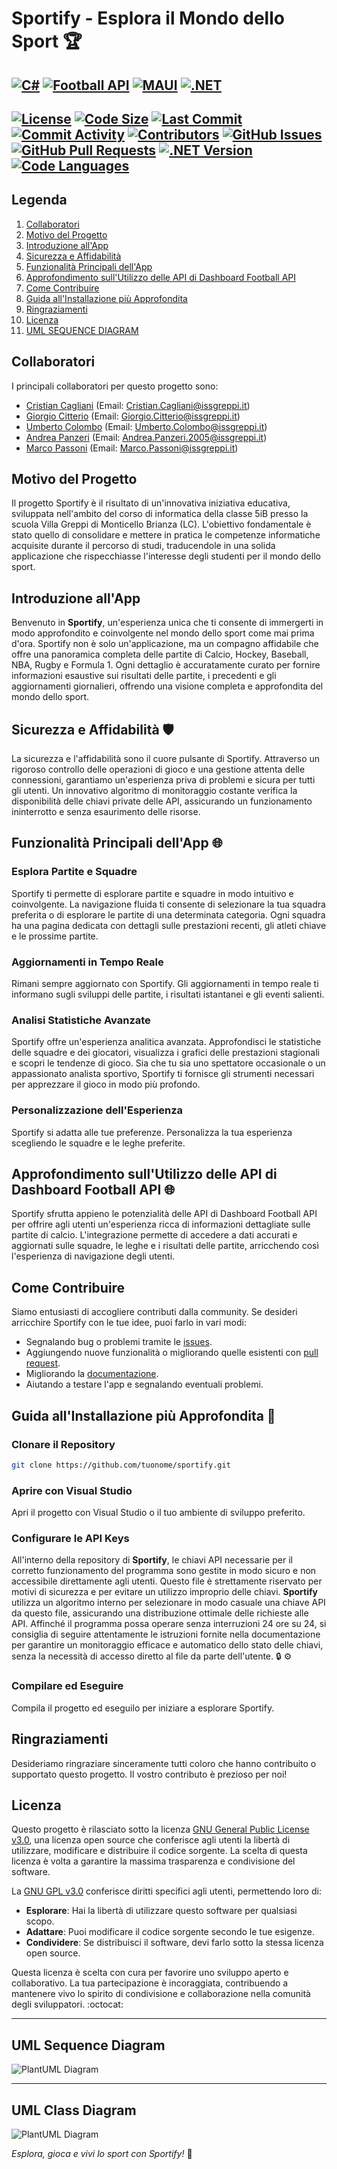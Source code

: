 # Sportify - Esplora il Mondo dello Sport 🏆

[![C#](https://img.shields.io/badge/C%23-FFA500.svg?style=for-the-badge&logo=c-sharp&logoColor=white)](https://learn.microsoft.com/it-it/dotnet/csharp/)
[![Football API](https://img.shields.io/badge/Football_API-800080.svg?style=for-the-badge)](https://dashboard.api-football.com/)
[![MAUI](https://img.shields.io/badge/MAUI-2B579A.svg?style=for-the-badge&logo=.net&logoColor=white)](https://learn.microsoft.com/it-it/dotnet/maui/what-is-maui?view=net-maui-8.0)
[![.NET](https://img.shields.io/badge/.NET-FF5733.svg?style=for-the-badge&logo=.net&logoColor=white)](https://dotnet.microsoft.com/en-us/download/dotnet/7.0/)
---
[![License](https://img.shields.io/badge/License-GPL%203.0-007EC6.svg?style=for-the-badge)](https://opensource.org/licenses/GPL-3.0)
[![Code Size](https://img.shields.io/github/languages/code-size/Spoortify/SpoortifyProject?style=for-the-badge&color=CD5C5C)](https://github.com/Spoortify/SpoortifyProject)
[![Last Commit](https://img.shields.io/github/last-commit/Spoortify/SpoortifyProject?style=for-the-badge&color=20B2AA)](https://github.com/Spoortify/SpoortifyProject)
[![Commit Activity](https://img.shields.io/github/commit-activity/m/Spoortify/SpoortifyProject?style=for-the-badge&color=BA55D3)](https://github.com/Spoortify/SpoortifyProject)
[![Contributors](https://img.shields.io/github/contributors/Spoortify/SpoortifyProject?style=for-the-badge&color=4CAF50)](https://github.com/Spoortify/SpoortifyProject/graphs/contributors)
[![GitHub Issues](https://img.shields.io/github/issues/Spoortify/SpoortifyProject?style=for-the-badge&color=FF4500)](https://github.com/Spoortify/SpoortifyProject/issues)
[![GitHub Pull Requests](https://img.shields.io/github/issues-pr/Spoortify/SpoortifyProject?style=for-the-badge&color=FFD700)](https://github.com/Spoortify/SpoortifyProject/pulls)
[![.NET Version](https://img.shields.io/badge/.NET%20Version-512BD4.svg?style=for-the-badge&logo=.net&logoColor=white)](https://dotnet.microsoft.com/download/dotnet/7.0)
[![Code Languages](https://img.shields.io/badge/Code%20Languages-csharp%2050%25%2C%20javascript%2030%25%2C%20python%2020%25-blueviolet.svg?style=for-the-badge)](https://github.com/Spoortify/SpoortifyProject/blob/README/.github/workflows/items/analisi_codice.yml)
---

## Legenda
1. [Collaboratori](#collaboratori)
2. [Motivo del Progetto](#motivo-del-progetto)
3. [Introduzione all'App](#introduzione-allapp)
4. [Sicurezza e Affidabilità](#sicurezza-e-affidabilità)
5. [Funzionalità Principali dell'App](#funzionalità-principali-dellapp)
6. [Approfondimento sull'Utilizzo delle API di Dashboard Football API](#approfondimento-sullutilizzo-delle-api-di-dashboard-football-api)
7. [Come Contribuire](#come-contribuire)
8. [Guida all'Installazione più Approfondita](#guida-allinstallazione-più-approfondita)
9. [Ringraziamenti](#ringraziamenti)
10. [Licenza](#licenza)
11. [UML SEQUENCE DIAGRAM](#uml-sequence-diagram)

## Collaboratori <a name="collaboratori"></a>

I principali collaboratori per questo progetto sono:

- [Cristian Cagliani](https://github.com/CristianCagliani) (Email: Cristian.Cagliani@issgreppi.it)
- [Giorgio Citterio](https://github.com/GiorgioCitterio) (Email: Giorgio.Citterio@issgreppi.it)
- [Umberto Colombo](https://github.com/umbecol) (Email: Umberto.Colombo@issgreppi.it)
- [Andrea Panzeri](https://github.com/AndreaPanzeri) (Email: Andrea.Panzeri.2005@issgreppi.it)
- [Marco Passoni](https://github.com/MarcoPassoni) (Email: Marco.Passoni@issgreppi.it)

## Motivo del Progetto <a name="motivo-del-progetto"></a>

Il progetto Sportify è il risultato di un'innovativa iniziativa educativa, sviluppata nell'ambito del corso di informatica della classe 5iB presso la scuola Villa Greppi di Monticello Brianza (LC). L'obiettivo fondamentale è stato quello di consolidare e mettere in pratica le competenze informatiche acquisite durante il percorso di studi, traducendole in una solida applicazione che rispecchiasse l'interesse degli studenti per il mondo dello sport.

## Introduzione all'App <a name="introduzione-allapp"></a>

Benvenuto in **Sportify**, un'esperienza unica che ti consente di immergerti in modo approfondito e coinvolgente nel mondo dello sport come mai prima d'ora. Sportify non è solo un'applicazione, ma un compagno affidabile che offre una panoramica completa delle partite di Calcio, Hockey, Baseball, NBA, Rugby e Formula 1. Ogni dettaglio è accuratamente curato per fornire informazioni esaustive sui risultati delle partite, i precedenti e gli aggiornamenti giornalieri, offrendo una visione completa e approfondita del mondo dello sport.

## Sicurezza e Affidabilità 🛡️ <a name="sicurezza-e-affidabilità"></a>

La sicurezza e l'affidabilità sono il cuore pulsante di Sportify. Attraverso un rigoroso controllo delle operazioni di gioco e una gestione attenta delle connessioni, garantiamo un'esperienza priva di problemi e sicura per tutti gli utenti. Un innovativo algoritmo di monitoraggio costante verifica la disponibilità delle chiavi private delle API, assicurando un funzionamento ininterrotto e senza esaurimento delle risorse.

## Funzionalità Principali dell'App 🌐 <a name="funzionalità-principali-dellapp"></a>

### Esplora Partite e Squadre

Sportify ti permette di esplorare partite e squadre in modo intuitivo e coinvolgente. La navigazione fluida ti consente di selezionare la tua squadra preferita o di esplorare le partite di una determinata categoria. Ogni squadra ha una pagina dedicata con dettagli sulle prestazioni recenti, gli atleti chiave e le prossime partite.

### Aggiornamenti in Tempo Reale

Rimani sempre aggiornato con Sportify. Gli aggiornamenti in tempo reale ti informano sugli sviluppi delle partite, i risultati istantanei e gli eventi salienti.

### Analisi Statistiche Avanzate

Sportify offre un'esperienza analitica avanzata. Approfondisci le statistiche delle squadre e dei giocatori, visualizza i grafici delle prestazioni stagionali e scopri le tendenze di gioco. Sia che tu sia uno spettatore occasionale o un appassionato analista sportivo, Sportify ti fornisce gli strumenti necessari per apprezzare il gioco in modo più profondo.

### Personalizzazione dell'Esperienza

Sportify si adatta alle tue preferenze. Personalizza la tua esperienza scegliendo le squadre e le leghe preferite.

## Approfondimento sull'Utilizzo delle API di Dashboard Football API 🌐 <a name="approfondimento-sullutilizzo-delle-api-di-dashboard-football-api"></a>

Sportify sfrutta appieno le potenzialità delle API di Dashboard Football API per offrire agli utenti un'esperienza ricca di informazioni dettagliate sulle partite di calcio. L'integrazione permette di accedere a dati accurati e aggiornati sulle squadre, le leghe e i risultati delle partite, arricchendo così l'esperienza di navigazione degli utenti.

## Come Contribuire <a name="come-contribuire"></a>

Siamo entusiasti di accogliere contributi dalla community. Se desideri arricchire Sportify con le tue idee, puoi farlo in vari modi:

- Segnalando bug o problemi tramite le [issues](https://github.com/Spoortify/SpoortifyProject/issues).
- Aggiungendo nuove funzionalità o migliorando quelle esistenti con [pull request](https://github.com/Spoortify/SpoortifyProject/pulls).
- Migliorando la [documentazione](https://github.com/Spoortify/SpoortifyProject/tree/UML/docs).
- Aiutando a testare l'app e segnalando eventuali problemi.

## Guida all'Installazione più Approfondita 🚀 <a name="guida-allinstallazione-più-approfondita"></a>

### Clonare il Repository

```bash
git clone https://github.com/tuonome/sportify.git
```

### Aprire con Visual Studio

Apri il progetto con Visual Studio o il tuo ambiente di sviluppo preferito.

### Configurare le API Keys

All'interno della repository di **Sportify**, le chiavi API necessarie per il corretto funzionamento del programma sono gestite in modo sicuro e non accessibile direttamente agli utenti. Questo file è strettamente riservato per motivi di sicurezza e per evitare un utilizzo improprio delle chiavi. **Sportify** utilizza un algoritmo interno per selezionare in modo casuale una chiave API da questo file, assicurando una distribuzione ottimale delle richieste alle API. Affinché il programma possa operare senza interruzioni 24 ore su 24, si consiglia di seguire attentamente le istruzioni fornite nella documentazione per garantire un monitoraggio efficace e automatico dello stato delle chiavi, senza la necessità di accesso diretto al file da parte dell'utente. :lock: :gear:

### Compilare ed Eseguire

Compila il progetto ed eseguilo per iniziare a esplorare Sportify.

## Ringraziamenti <a name="ringraziamenti"></a>

Desideriamo ringraziare sinceramente tutti coloro che hanno contribuito o supportato questo progetto. Il vostro contributo è prezioso per noi!

## Licenza <a name="licenza"></a>
Questo progetto è rilasciato sotto la licenza [GNU General Public License v3.0](https://opensource.org/licenses/GPL-3.0), una licenza open source che conferisce agli utenti la libertà di utilizzare, modificare e distribuire il codice sorgente. La scelta di questa licenza è volta a garantire la massima trasparenza e condivisione del software.

La [GNU GPL v3.0](https://github.com/Spoortify/SpoortifyProject/blob/main/LICENSE) conferisce diritti specifici agli utenti, permettendo loro di:

- **Esplorare**: Hai la libertà di utilizzare questo software per qualsiasi scopo.
- **Adattare**: Puoi modificare il codice sorgente secondo le tue esigenze.
- **Condividere**: Se distribuisci il software, devi farlo sotto la stessa licenza open source.

Questa licenza è scelta con cura per favorire uno sviluppo aperto e collaborativo. La tua partecipazione è incoraggiata, contribuendo a mantenere vivo lo spirito di condivisione e collaborazione nella comunità degli sviluppatori. :octocat:

----
## UML Sequence Diagram <a name="uml-sequence-diagram"></a>
<img src="https://www.planttext.com/api/plantuml/png/d5HBRjj03Dth54HMAM3d05u42TAD2pG9BBHxUaGh1CP3TuPoK5-jYnwfLoZriVMf0WDTIPmPFZxoaVppw_T3KenQxNsch9xWCsCPSRz7A1Xo-b5HE24iOHsK8fvO0i4t9RCMy9tfVG5F4ZIAznGNy5KAyd3x69MTU5G1GoHLB3sRzIdBqAd43Y7RIXKAZ3yXFqZK6YvpBLfxqaDdzfwrUzX4oGfKt68Yk7byNQ-WmFIs5Op57HvukHFHBNf_vsH_0vZ0temmDfGE4X8rZFY8UauhQp-mlEzPhI1tP2c05qZrOU_KCx_yNLnx-Yju5kKTEuJao2jsC0ND04t01qMOs7MW9lSDkpScKx8suM0tPwAGo5EjcbM_nwsBKRzSpZ7Ti7dMM5_ob-UvaBq6AnCtKMJqV3fr3cFohLJzxtp8bxAq9f4608e1f96-Gk0f4e9q_cDbnqmknqCoz-CxWxFCOzMs-OpRsUhJw6YCRvsHCkfJTMSfp4fWMh9MRBqoyPn2TgD08sa_h5dRo-jmP9mmjb71PfwlTFOSM_lVKRIDSUHKjRgr1RG9vGzQ_8ggEVeZDlu3K3DkZMeWHobXP5id_zDi5xgf3cAhgMIPf_fFSQVpEBphjiS3XSAswLy0003__mC0" alt="PlantUML Diagram">

----
## UML Class Diagram <a name="uml-class-diagram"></a>
<img src="https://shorturl.at/nxNQU" alt="PlantUML Diagram">


*Esplora, gioca e vivi lo sport con Sportify!* 🌟
